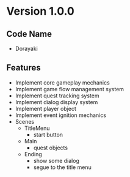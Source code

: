 
# Version 1.0.0

## Code Name
- Dorayaki

## Features
- Implement core gameplay mechanics
- Implement game flow management system
- Implement quest tracking system
- Implement dialog display system
- Implement player object
- Implement event ignition mechanics
- Scenes
	- TitleMenu
		- start button
	- Main
		- quest objects
	- Ending
		- show some dialog
		- segue to the title menu
